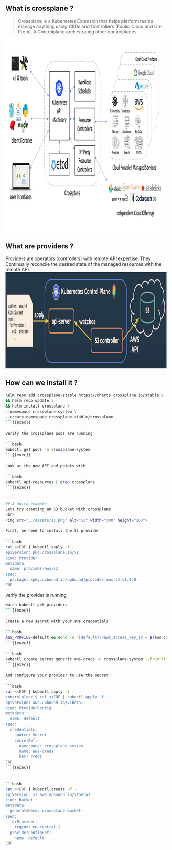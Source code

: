 ## What is crossplane ?

> Crossplane is a Kubernetes Extension that helps platform teams manage anything using CRDs and Controllers (Public Cloud and On-Prem).
> A Controlplane orchestrating other controlplanes.

 <img src="../assets/xplane.png" alt="Crossplane" width="1000" height="600">

## What are providers ?
Providers are operators (controllers) with remote API expertise. 
They Continually reconcile the desired state of the managed resources with the remote API.
<br>
 <img src="../assets/providers.png" alt="Crossplane" width="1000" height="300">


## How can we install it ?

```bash
helm repo add crossplane-stable https://charts.crossplane.io/stable \
&& helm repo update \
&& helm install crossplane \
--namespace crossplane-system \
--create-namespace crossplane-stable/crossplane 
```{{exec}}

Verify the crossplane pods are running

```bash
kubectl get pods -n crossplane-system
```{{exec}}

Look at the new API end-points with 

```bash
kubectl api-resources | grep crossplane
```{{exec}}


## A quick example
Lets try creating an S3 bucket with crossplane
<br>
<img src="../assets/s3.png" alt="S3" width="300" height="200">

First, we need to install the S3 provider

```bash
cat <<EOF | kubectl apply -f -
apiVersion: pkg.crossplane.io/v1
kind: Provider
metadata:
  name: provider-aws-s3
spec:
  package: xpkg.upbound.io/upbound/provider-aws-s3:v1.1.0
EOF
```

verify the provider is running
```bash
watch kubectl get providers
```{{exec}}

Create a new secret with your aws credentials

```bash 
AWS_PROFILE=default && echo -e "[default]\naws_access_key_id = $(aws configure get aws_access_key_id --profile $AWS_PROFILE)\naws_secret_access_key = $(aws configure get aws_secret_access_key --profile $AWS_PROFILE)" > aws-creds.txt
```{{exec}}

```bash
kubectl create secret generic aws-creds -n crossplane-system --from-file=credentials=./aws-creds.txt
```{{exec}}

And configure your provider to use the secret

```bash
cat <<EOF | kubectl apply -f -
controlplane $ cat <<EOF | kubectl apply -f -
apiVersion: aws.upbound.io/v1beta1
kind: ProviderConfig
metadata:
  name: default
spec:
  credentials:
    source: Secret
    secretRef:
      namespace: crossplane-system
      name: aws-creds 
      key: creds
EOF
```{{exec}}


```bash
cat <<EOF | kubectl create -f -
apiVersion: s3.aws.upbound.io/v1beta1
kind: Bucket
metadata:
  generateName: crossplane-bucket-
spec:
  forProvider:
    region: eu-central-1
  providerConfigRef:
    name: default
EOF
```